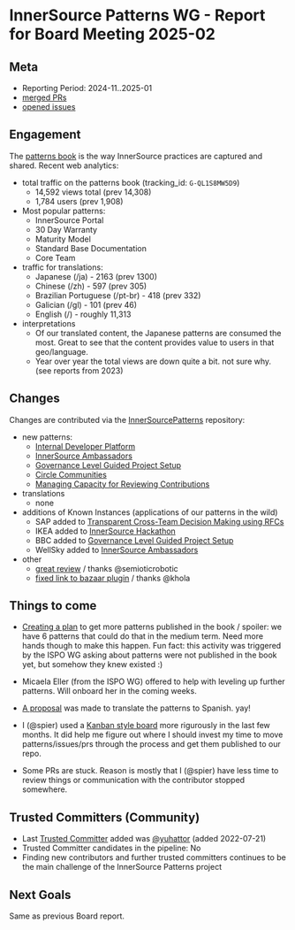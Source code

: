 # InnerSource Patterns WG - Report for Board Meeting 2025-02

## Meta

* Reporting Period: 2024-11..2025-01
* [merged PRs](https://github.com/InnerSourceCommons/InnerSourcePatterns/pulls?q=is%3Apr+closed%3A2024-11..2025-01+is%3Amerged)
* [opened issues](https://github.com/InnerSourceCommons/InnerSourcePatterns/issues?q=is%3Aissue+created%3A2024-11..2025-01+is%3Aopen)

## Engagement

The [patterns book][] is the way InnerSource practices are captured and shared. Recent web analytics:

* total traffic on the patterns book (tracking_id: `G-QL1S8MW5D9`)
  * 14,592 views total (prev 14,308)
  * 1,784 users (prev 1,908)
* Most popular patterns:
  * InnerSource Portal 
  * 30 Day Warranty
  * Maturity Model
  * Standard Base Documentation
  * Core Team
* traffic for translations:
  * Japanese (/ja) - 2163 (prev 1300)
  * Chinese (/zh) - 597 (prev 305)
  * Brazilian Portuguese (/pt-br) - 418 (prev 332)
  * Galician (/gl) - 101 (prev 46)
  * English (/) - roughly 11,313
* interpretations
  * Of our translated content, the Japanese patterns are consumed the most. Great to see that the content provides value to users in that geo/language.
  * Year over year the total views are down quite a bit. not sure why. (see reports from 2023)

## Changes

Changes are contributed via the [InnerSourcePatterns][] repository:

* new patterns:
  * [Internal Developer Platform](https://github.com/InnerSourceCommons/InnerSourcePatterns/blob/main/patterns/1-initial/internal-developer-platform.md)
  * [InnerSource Ambassadors](https://github.com/InnerSourceCommons/InnerSourcePatterns/blob/main/patterns/1-initial/innersource-ambassador.md)
  * [Governance Level Guided Project Setup](https://github.com/InnerSourceCommons/InnerSourcePatterns/blob/main/patterns/1-initial/governance-based-project-setup.md)
  * [Circle Communities](https://github.com/InnerSourceCommons/InnerSourcePatterns/blob/main/patterns/1-initial/circle-communities.md)
  * [Managing Capacity for Reviewing Contributions](https://github.com/InnerSourceCommons/InnerSourcePatterns/blob/main/patterns/1-initial/capacity-for-contributions.md)
* translations
  * none
* additions of Known Instances (applications of our patterns in the wild)
  * SAP added to [Transparent Cross-Team Decision Making using RFCs](https://github.com/InnerSourceCommons/InnerSourcePatterns/blob/main/patterns/2-structured/transparent-cross-team-decision-making-using-rfcs.md)
  * IKEA added to [InnerSource Hackathon](https://github.com/InnerSourceCommons/InnerSourcePatterns/blob/main/patterns/1-initial/innersource-hackathon.md)
  * BBC added to [Governance Level Guided Project Setup](https://github.com/InnerSourceCommons/InnerSourcePatterns/blob/main/patterns/1-initial/governance-based-project-setup.md)
  * WellSky added to [InnerSource Ambassadors](https://github.com/InnerSourceCommons/InnerSourcePatterns/blob/main/patterns/1-initial/innersource-ambassador.md)
* other
  * [great review](https://github.com/InnerSourceCommons/InnerSourcePatterns/pull/710) / thanks @semioticrobotic
  * [fixed link to bazaar plugin](https://github.com/InnerSourceCommons/InnerSourcePatterns/pull/711) / thanks @khola

## Things to come

* [Creating a plan](https://github.com/InnerSourceCommons/InnerSourcePatterns/issues/772) to get more patterns published in the book / spoiler: we have 6 patterns that could do that in the medium term. Need more hands though to make this happen. Fun fact: this activity was triggered by the ISPO WG asking about patterns were not published in the book yet, but somehow they knew existed :)
* Micaela Eller (from the ISPO WG) offered to help with leveling up further patterns. Will onboard her in the coming weeks. 
* [A proposal](https://github.com/InnerSourceCommons/InnerSourcePatterns/issues/777) was made to translate the patterns to Spanish. yay!
* I (@spier) used a [Kanban style board](https://github.com/orgs/InnerSourceCommons/projects/32) more rigurously in the last few months. It did help me figure out where I should invest my time to move patterns/issues/prs through the process and get them published to our repo.

* Some PRs are stuck. Reason is mostly that I (@spier) have less time to review things or communication with the contributor stopped somewhere.

## Trusted Committers (Community)

* Last [Trusted Committer][] added was [@yuhattor](https://github.com/yuhattor) (added 2022-07-21)
* Trusted Committer candidates in the pipeline: No
* Finding new contributors and further trusted committers continues to be the main challenge of the InnerSource Patterns project

## Next Goals

Same as previous Board report.

[patterns book]: https://patterns.innersourcecommons.org/
[InnerSourcePatterns]: https://github.com/InnerSourceCommons/InnerSourcePatterns/
[Trusted Committer]: https://github.com/InnerSourceCommons/InnerSourcePatterns/blob/main/TRUSTED-COMMITTERS.md
